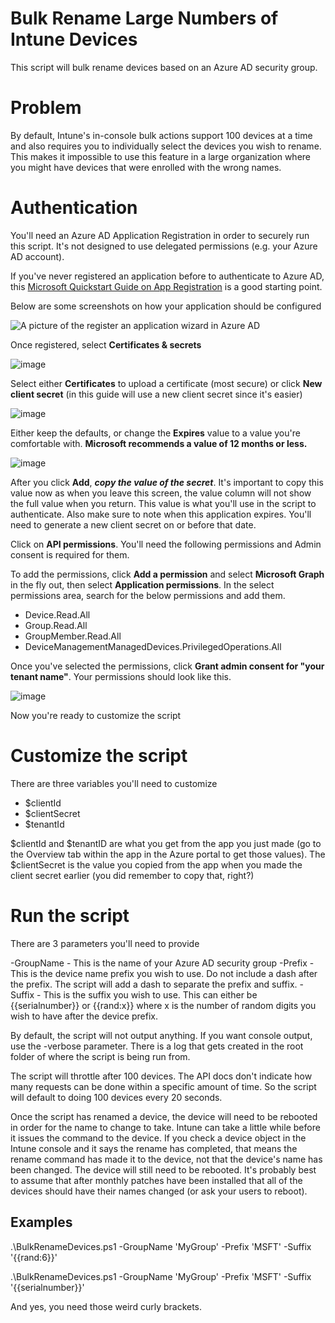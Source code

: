 # Bulk Rename Large Numbers of Intune Devices
This script will bulk rename devices based on an Azure AD security group.

# Problem
By default, Intune's in-console bulk actions support 100 devices at a time and also requires you to individually select the devices you wish to rename. This makes it impossible to use this feature in a large organization where you might have devices that were enrolled with the wrong names.

# Authentication
You'll need an Azure AD Application Registration in order to securely run this script. It's not designed to use delegated permissions (e.g. your Azure AD account).

If you've never registered an application before to authenticate to Azure AD, this [Microsoft Quickstart Guide on App Registration](https://learn.microsoft.com/en-us/azure/active-directory/develop/quickstart-register-app) is a good starting point.

Below are some screenshots on how your application should be configured

![A picture of the register an application wizard in Azure AD](https://user-images.githubusercontent.com/53497092/235554545-a66fd398-63b2-4352-98db-56ec8afc4e24.png)

Once registered, select **Certificates & secrets**

![image](https://user-images.githubusercontent.com/53497092/235555804-9884172b-090b-4843-a0a6-3a112dba6d74.png)

Select either **Certificates** to upload a certificate (most secure) or click **New client secret** (in this guide will use a new client secret since it's easier)

![image](https://user-images.githubusercontent.com/53497092/235555971-21e867f7-79b6-433e-8926-1fdf71fedbfc.png)

Either keep the defaults, or change the **Expires** value to a value you're comfortable with. **Microsoft recommends a value of 12 months or less.**

![image](https://user-images.githubusercontent.com/53497092/235556069-b6c34f65-5346-49cd-9fd3-426d691c1ca7.png)

After you click **Add**, ***copy the value of the secret***. It's important to copy this value now as when you leave this screen, the value column will not show the full value when you return. This value is what you'll use in the script to authenticate. Also make sure to note when this application expires. You'll need to generate a new client secret on or before that date. 

Click on **API permissions**. You'll need the following permissions and Admin consent is required for them.

To add the permissions, click **Add a permission** and select **Microsoft Graph** in the fly out, then select **Application permissions**. In the select permissions area, search for the below permissions and add them.

- Device.Read.All
- Group.Read.All
- GroupMember.Read.All
- DeviceManagementManagedDevices.PrivilegedOperations.All

Once you've selected the permissions, click **Grant admin consent for "your tenant name"**. Your permissions should look like this. 

![image](https://user-images.githubusercontent.com/53497092/236078199-d19c305b-22ea-4803-9231-07c53b73b75a.png)

Now you're ready to customize the script

# Customize the script

There are three variables you'll need to customize

- $clientId
- $clientSecret 
- $tenantId

$clientId and $tenantID are what you get from the app you just made (go to the Overview tab within the app in the Azure portal to get those values). The $clientSecret is the value you copied from the app when you made the client secret earlier (you did remember to copy that, right?)

# Run the script
There are 3 parameters you'll need to provide

-GroupName - This is the name of your Azure AD security group
-Prefix - This is the device name prefix you wish to use. Do not include a dash after the prefix. The script will add a dash to separate the prefix and suffix.
-Suffix - This is the suffix you wish to use. This can either be {{serialnumber}} or {{rand:x}} where x is the number of random digits you wish to have after the device prefix. 

By default, the script will not output anything. If you want console output, use the -verbose parameter. There is a log that gets created in the root folder of where the script is being run from. 

The script will throttle after 100 devices. The API docs don't indicate how many requests can be done within a specific amount of time. So the script will default to doing 100 devices every 20 seconds. 

Once the script has renamed a device, the device will need to be rebooted in order for the name to change to take. Intune can take a little while before it issues the command to the device. If you check a device object in the Intune console and it says the rename has completed, that means the rename command has made it to the device, not that the device's name has been changed. The device will still need to be rebooted. It's probably best to assume that after monthly patches have been installed that all of the devices should have their names changed (or ask your users to reboot).

## Examples
.\BulkRenameDevices.ps1 -GroupName 'MyGroup' -Prefix 'MSFT' -Suffix '{{rand:6}}'

.\BulkRenameDevices.ps1 -GroupName 'MyGroup' -Prefix 'MSFT' -Suffix '{{serialnumber}}'

And yes, you need those weird curly brackets.





















